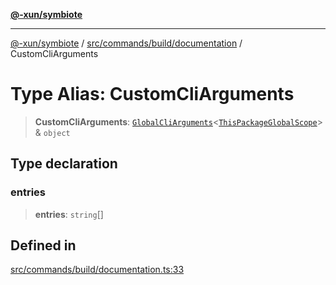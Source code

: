 [**@-xun/symbiote**](../../../../../README.md)

***

[@-xun/symbiote](../../../../../README.md) / [src/commands/build/documentation](../README.md) / CustomCliArguments

# Type Alias: CustomCliArguments

> **CustomCliArguments**: [`GlobalCliArguments`](../../../../configure/type-aliases/GlobalCliArguments.md)\<[`ThisPackageGlobalScope`](../../../../configure/enumerations/ThisPackageGlobalScope.md)\> & `object`

## Type declaration

### entries

> **entries**: `string`[]

## Defined in

[src/commands/build/documentation.ts:33](https://github.com/Xunnamius/symbiote/blob/26e756362a16f050e03cef2c4c582d94e29614cd/src/commands/build/documentation.ts#L33)
